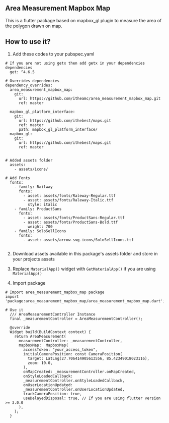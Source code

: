 ## Area Measurement Mapbox Map

This is a flutter package based on mapbox_gl plugin to measure the area of the polygon drawn on map.

## How to use it?

1. Add these codes to your pubspec.yaml

```
# If you are not using getx then add getx in your dependencies
dependencies
  get: ^4.6.5

# Overrides dependencies
dependency_overrides:
  area_measurement_mapbox_map:
    git:
      url: https://github.com/itheamc/area_measurement_mapbox_map.git
      ref: master

  mapbox_gl_platform_interface:
    git:
      url: https://github.com/ithebest/maps.git
      ref: master
      path: mapbox_gl_platform_interface/
  mapbox_gl:
    git:
      url: https://github.com/ithebest/maps.git
      ref: master


# Added assets folder
  assets:
    - assets/icons/
    
# Add Fonts
  fonts:
    - family: Railway
      fonts:
        - asset: assets/fonts/Raleway-Regular.ttf
        - asset: assets/fonts/Raleway-Italic.ttf
          style: italic
    - family: ProductSans
      fonts:
        - asset: assets/fonts/ProductSans-Regular.ttf
        - asset: assets/fonts/ProductSans-Bold.ttf
          weight: 700
    - family: SoloSellIcons
      fonts:
        - asset: assets/arrow-svg-icons/SoloSellIcons.ttf
        
```

2. Download assets available in this package's assets folder and store in your projects assets

3. Replace ```MaterialApp()``` widget with ```GetMaterialApp()``` if you are using ```MaterialApp()```

4. Import package
```
# Import area_measurement_mapbox_map package 
import 'package:area_measurement_mapbox_map/area_measurement_mapbox_map.dart';

# Use it
  /// AreaMeasurementController Instance
  final _measurementController = AreaMeasurementController();

  @override
  Widget build(BuildContext context) {
    return AreaMeasurement(
      measurementController: _measurementController,
      mapboxMap:  MapboxMap(
        accessToken: "your_access_token",
        initialCameraPosition: const CameraPosition(
          target: LatLng(27.706414905613556, 85.42349018023116),
          zoom: 10.0,
        ),
        onMapCreated: _measurementController.onMapCreated,
        onStyleLoadedCallback:
        _measurementController.onStyleLoadedCallback,
        onUserLocationUpdated:
        _measurementController.onUserLocationUpdated,
        trackCameraPosition: true,
        useDelayedDisposal: true, // If you are using flutter version >= 3.0.0
      ),
    );
  }
```

